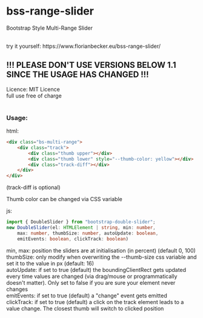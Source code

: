 # bss-range-slider
Bootstrap Style Multi-Range Slider

<br>
try it yourself: https://www.florianbecker.eu/bss-range-slider/
<br>

## !!! PLEASE DON'T USE VERSIONS BELOW 1.1 SINCE THE USAGE HAS CHANGED !!!

Licence: MIT Licence <br>
full use free of charge
<br><br>
### Usage:
html: <br>
```html
<div class="bs-multi-range">
    <div class="track">
        <div class="thumb upper"></div>
        <div class="thumb lower" style="--thumb-color: yellow"></div>
        <div class="track-diff"></div>
    </div>
</div>
```

(track-diff is optional)

Thumb color can be changed via CSS variable

js: 

```typescript
import { DoubleSlider } from "bootstrap-double-slider";
new DoubleSlider(el: HTMLElement | string, min: number, 
    max: number, thumbSize: number, autoUpdate: boolean, 
    emitEvents: boolean, clickTrack: boolean)
```

min, max: position the sliders are at initialisation (in percent) (default 0, 100) <br />
thumbSize: only modify when overwriting the --thumb-size css variable and set it to the value in px (default: 16) <br />
autoUpdate: if set to true (default) the boundingClientRect gets updated every time values are changed (via drag/mouse or programmatically doesn't matter). Only set to false if you are sure your element never changes<br />
emitEvents: if set to true (default) a "change" event gets emitted<br />
clickTrack: if set to true (default) a click on the track element leads to a value change. The closest thumb will switch to clicked position
